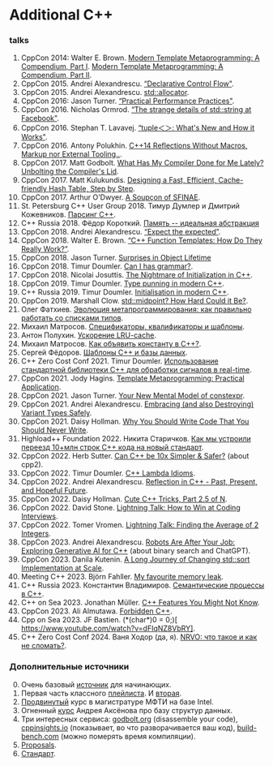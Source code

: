 # Additional C++

### talks
1. CppCon 2014: Walter E. Brown.
[Modern Template Metaprogramming: A Compendium, Part I](
https://www.youtube.com/watch?v=Am2is2QCvxY&feature=youtu.be).
[Modern Template Metaprogramming: A Compendium, Part II](
https://www.youtube.com/watch?v=a0FliKwcwXE).
2. CppCon 2015. Andrei Alexandrescu. 
[“Declarative Control Flow"](
https://www.youtube.com/watch?v=WjTrfoiB0MQ).
3. CppCon 2015. Andrei Alexandrescu.
[std::allocator](https://www.youtube.com/watch?v=LIb3L4vKZ7U).
4. CppCon 2016: Jason Turner. 
[“Practical Performance Practices"](https://www.youtube.com/watch?v=uzF4u9KgUWI&t=3212s).
5. CppCon 2016. Nicholas Ormrod.
[“The strange details of std::string at Facebook"](
https://www.youtube.com/watch?v=kPR8h4-qZdk).
6. CppCon 2016. Stephan T. Lavavej. 
[“tuple＜＞: What's New and How it Works"](
https://www.youtube.com/watch?v=JhgWFYfdIho).
7. CppCon 2016. Antony Polukhin.
[C++14 Reflections Without Macros, Markup nor External Tooling..](
https://www.youtube.com/watch?v=abdeAew3gmQ).
8. CppCon 2017. Matt Godbolt. 
[What Has My Compiler Done for Me Lately? Unbolting the Compiler's Lid](
https://www.youtube.com/watch?v=bSkpMdDe4g4).
9. CppCon 2017. Matt Kulukundis.
[Designing a Fast, Efficient, Cache-friendly Hash Table, Step by Step](
https://www.youtube.com/watch?v=ncHmEUmJZf4).
10. CppCon 2017. Arthur O'Dwyer.
[A Soupçon of SFINAE](
https://www.youtube.com/watch?v=ybaE9qlhHvw).
11. St. Petersburg C++ User Group 2018. Тимур Думлер и Дмитрий Кожевников. 
[Парсинг C++](
https://www.youtube.com/watch?v=7co2tZ4tMfs).
12. C++ Russia 2018. Фёдор Короткий. 
[Память -- идеальная абстракция](
https://www.youtube.com/watch?v=i87W3KyZgPw)
13. CppCon 2018. Andrei Alexandrescu.
[“Expect the expected”](
https://www.youtube.com/watch?v=PH4WBuE1BHI).
14. CppCon 2018. Walter E. Brown. 
[“C++ Function Templates: How Do They Really Work?”](
https://www.youtube.com/watch?v=NIDEjY5ywqU).
15. CppCon 2018. Jason Turner.
[Surprises in Object Lifetime](
https://www.youtube.com/watch?v=uQyT-5iWUow)
16. CppCon 2018. Timur Doumler.
[Can I has grammar?](
https://www.youtube.com/watch?v=tsG95Y-C14k).
17. CppCon 2018. Nicolai Josuttis.
[The Nightmare of Initialization in C++](
https://www.youtube.com/watch?v=7DTlWPgX6zs).
18. CppCon 2019. Timur Doumler.
[Type punning in modern C++](
https://www.youtube.com/watch?v=_qzMpk-22cc).
19. C++ Russia 2019. Timur Doumler.
[Initialisation in modern C++](
https://www.youtube.com/watch?v=2jJumNzcp6Y).
20. CppCon 2019. Marshall Clow.
[std::midpoint? How Hard Could it Be?](https://www.youtube.com/watch?v=sBtAGxBh-XI).
21. Олег Фатхиев. 
[Эволюция метапрограммирования: как правильно работать со списками типов](
https://www.youtube.com/watch?v=ZUmc45Njs9U).
22. Михаил Матросов.
[Спецификаторы, квалификаторы и шаблоны](
https://www.youtube.com/watch?v=G_jcBrrYPAs).
23. Антон Полухин.
[Ускорение LRU-cache](
https://www.youtube.com/watch?v=60XhYzkXu1M).
24. Михаил Матросов.
[Как объявить константу в C++?](
https://www.youtube.com/watch?v=GPAGiXNVED4).
25. Сергей Фёдоров.
[Шаблоны C++ и базы данных](https://www.youtube.com/watch?v=7qCtCXxpgfw).
26. C++ Zero Cost Conf 2021. Timur Doumler. 
[Использование стандартной библиотеки С++ для обработки сигналов в real-time](
https://www.youtube.com/watch?v=8GlwkWxf3hk&t=3496s).
27. CppCon 2021. Jody Hagins. 
[Template Metaprogramming: Practical Application](
https://www.youtube.com/watch?v=4YC6_77-iEY).
28. CppCon 2021. Jason Turner.
[Your New Mental Model of constexpr](
https://www.youtube.com/watch?v=MdrfPSUtMVM).
29. CppCon 2021. Andrei Alexandrescu.
[Embracing (and also Destroying) Variant Types Safely](
https://www.youtube.com/watch?v=va9I2qivBOA).
30. CppCon 2021. Daisy Hollman.
[Why You Should Write Code That You Should Never Write](
https://www.youtube.com/watch?v=15etE6WcvBY).
31. Highload++ Foundation 2022. Никита Старичков.
[Как мы устроили переезд 10+млн строк С++ кода на новый стандарт](
https://www.youtube.com/watch?v=R_HdlLuGk40).
32. CppCon 2022. Herb Sutter. 
[Can C++ be 10x Simpler & Safer?](
https://www.youtube.com/watch?v=ELeZAKCN4tY) (about cpp2).
33. CppCon 2022. Timur Doumler.
[C++ Lambda Idioms](
https://www.youtube.com/watch?v=xBAduq0RGes).
34. CppCon 2022. Andrei Alexandrescu.
[Reflection in C++ - Past, Present, and Hopeful Future](
https://www.youtube.com/watch?v=YXIVw6QFgAI).
35. CppCon 2022. Daisy Hollman.
[Cute C++ Tricks, Part 2.5 of N](
https://www.youtube.com/watch?v=gOdcNko2xc8).
36. CppCon 2022. David Stone.
[Lightning Talk: How to Win at Coding Interviews](
https://www.youtube.com/watch?v=y872bCqQ_P0&list=PLHTh1InhhwT6U_8ehqxpB7-O1KF_5WwC4&index=2).
37. CppCon 2022. Tomer Vromen.
[Lightning Talk: Finding the Average of 2 Integers](https://www.youtube.com/watch?v=rUt9xcPyKEY&list=PLHTh1InhhwT6U_8ehqxpB7-O1KF_5WwC4&index=9).
38. CppCon 2023. Andrei Alexandrescu.
[Robots Are After Your Job: Exploring Generative AI for C++](
https://www.youtube.com/watch?v=J48YTbdJNNc&list=PLHTh1InhhwT7gQEuYznhhvAYTel0qzl72&index=5) (about binary search and ChatGPT).
39. CppCon 2023. Danila Kutenin.
[A Long Journey of Changing std::sort Implementation at Scale](
https://www.youtube.com/watch?v=cMRyQkrjEeI).
40. Meeting C++ 2023. Björn Fahller.
[My favourite memory leak](
https://www.youtube.com/watch?v=LKKmPAQFNgE).
41. C++ Russia 2023. Константин Владимиров.
[Семантические процессы в C++](
https://www.youtube.com/watch?v=lc3UkIZ4zOY).
42. C++ on Sea 2023. Jonathan Müller.
[C++ Features You Might Not Know](https://www.youtube.com/watch?v=zGWj7Qo_POY).
43. CppCon 2023. Ali Almutawa.
[Forbidden C++](https://www.youtube.com/watch?v=6Ux-YaStOtM).
44. Cpp on Sea 2023. JF Bastien.
(\*\(char\*\)0 = 0;)[
https://www.youtube.com/watch?v=dFIqNZ8VbRY].
46. C++ Zero Cost Conf 2024. Ваня Ходор (да, я).
[NRVO: что такое и как не сломать?](https://www.youtube.com/live/DgS9p40-Xfw?si=BnuFJY_gkt1dK43z&t=13190).

### Дополнительные источники
0. Очень базовый 
   [источник](https://www.youtube.com/channel/UCtLKO1Cb2GVNrbU7Fi0pM0w) 
   для начинающих.
1. Первая часть классного
   [плейлиста](https://www.youtube.com/playlist?list=PL4_hYwCyhAvazfCDGyS0wx_hvBmnAAf4h).
   И [вторая](https://www.youtube.com/playlist?list=PL4_hYwCyhAvYTzwME4vQoDO8ZINM5trra).
2. [Продвинутый](https://www.youtube.com/playlist?list=PL3BR09unfgcgJPQZKaacwzGmcXMtEA-19) курс
   в магистратуре МФТИ на базе Intel.
3. Огненный [курс](https://cpp-school.unigine.com/#video-lectures) Андрея Аксёнова про базу структур данных.
4. Три интересных сервиса: [godbolt.org](https://godbolt.org) (disassemble your code),
   [cppinsights.io](cppinsights.io) (показывает, во что разворачивается ваш код),
   [build-bench.com](build-bench.com) (можно померять время компиляции).
5. [Proposals](http://www.open-std.org/jtc1/sc22/wg21/docs/papers/).
6. [Стандарт](https://eel.is/c++draft/). 
